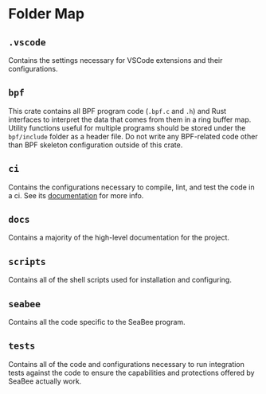 # Folder Map

## `.vscode`

Contains the settings necessary for VSCode extensions and their configurations.

## `bpf`

This crate contains all BPF program code (`.bpf.c` and `.h`) and Rust interfaces
  to interpret the data that comes from them in a ring buffer map.
Utility functions useful for multiple programs should be stored under the
  `bpf/include` folder as a header file.
Do not write any BPF-related code other than BPF skeleton configuration outside
  of this crate.

## `ci`

Contains the configurations necessary to compile, lint, and test the code in a ci.
See its [documentation](ci.md) for more info.

## `docs`

Contains a majority of the high-level documentation for the project.

## `scripts`

Contains all of the shell scripts used for installation and configuring.

## `seabee`

Contains all the code specific to the SeaBee program.

## `tests`

Contains all of the code and configurations necessary
  to run integration tests against the code to ensure the capabilities
  and protections offered by SeaBee actually work.
